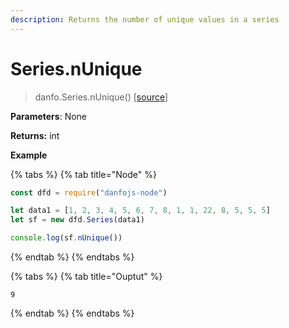 ```yaml
---
description: Returns the number of unique values in a series
---
```


# Series.nUnique

> danfo.Series.nUnique() \[[source](https://github.com/opensource9ja/danfojs/blob/master/danfojs/src/core/series.js#L750)]

**Parameters**: None

**Returns:** int

**Example**

{% tabs %}
{% tab title="Node" %}
```javascript
const dfd = require("danfojs-node")

let data1 = [1, 2, 3, 4, 5, 6, 7, 8, 1, 1, 22, 8, 5, 5, 5]
let sf = new dfd.Series(data1)

console.log(sf.nUnique())
```
{% endtab %}
{% endtabs %}

{% tabs %}
{% tab title="Ouptut" %}
```
9
```
{% endtab %}
{% endtabs %}
